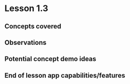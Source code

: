# Lesson 1.3

## Concepts covered

## Observations

## Potential concept demo ideas

## End of lesson app capabilities/features
